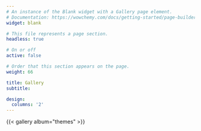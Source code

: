 ```yaml
---
# An instance of the Blank widget with a Gallery page element.
# Documentation: https://wowchemy.com/docs/getting-started/page-builder/
widget: blank

# This file represents a page section.
headless: true

# On or off
active: false

# Order that this section appears on the page.
weight: 66

title: Gallery
subtitle:

design:
  columns: '2'
---
```


{{< gallery album="themes" >}}
